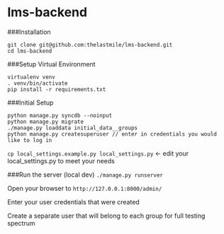 # lms-backend


###Installation
```
git clone git@github.com:thelastmile/lms-backend.git
cd lms-backend
```

###Setup Virtual Environment
```
virtualenv venv
. venv/bin/activate
pip install -r requirements.txt
```

###Initial Setup

```
python manage.py syncdb --noinput
python manage.py migrate
./manage.py loaddata initial_data__groups
python manage.py createsuperuser // enter in credentials you would like to log in
```
`cp local_settings.example.py local_settings.py` <- edit your local_settings.py to meet your needs

###Run the server (local dev)
`./manage.py runserver`

Open your browser to `http://127.0.0.1:8000/admin/`

Enter your user credentials that were created

Create a separate user that will belong to each group for full testing spectrum
